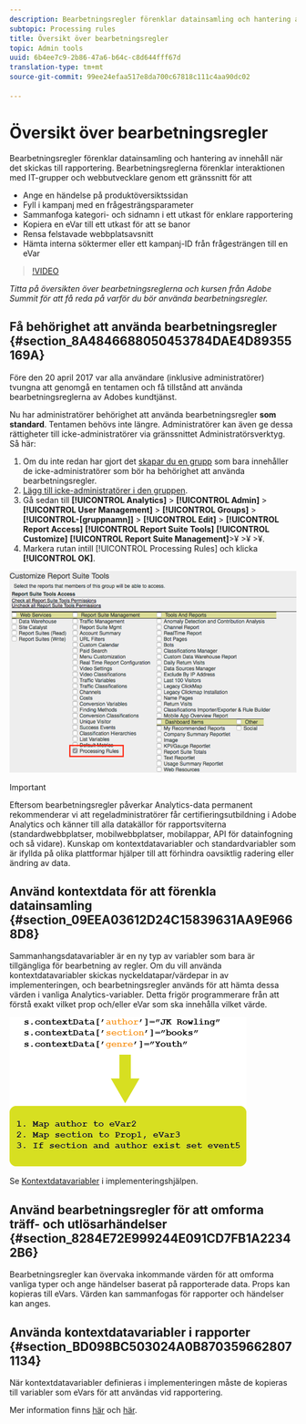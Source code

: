 ```yaml
---
description: Bearbetningsregler förenklar datainsamling och hantering av innehåll när det skickas till rapportering.
subtopic: Processing rules
title: Översikt över bearbetningsregler
topic: Admin tools
uuid: 6b4ee7c9-2b86-47a6-b64c-c8d644fff67d
translation-type: tm+mt
source-git-commit: 99ee24efaa517e8da700c67818c111c4aa90dc02

---
```



# Översikt över bearbetningsregler

Bearbetningsregler förenklar datainsamling och hantering av innehåll när det skickas till rapportering. Bearbetningsreglerna förenklar interaktionen med IT-grupper och webbutvecklare genom ett gränssnitt för att

* Ange en händelse på produktöversiktssidan
* Fyll i kampanj med en frågesträngsparameter
* Sammanfoga kategori- och sidnamn i ett utkast för enklare rapportering
* Kopiera en eVar till ett utkast för att se banor
* Rensa felstavade webbplatsavsnitt
* Hämta interna söktermer eller ett kampanj-ID från frågesträngen till en eVar

>[!VIDEO](https://tv.adobe.com/embed/1181/16506/)

*Titta på översikten över bearbetningsreglerna och kursen från Adobe Summit för att få reda på varför du bör använda bearbetningsregler.*

## Få behörighet att använda bearbetningsregler {#section_8A4846688050453784DAE4D89355169A}

Före den 20 april 2017 var alla användare (inklusive administratörer) tvungna att genomgå en tentamen och få tillstånd att använda bearbetningsreglerna av Adobes kundtjänst.

Nu har administratörer behörighet att använda bearbetningsregler **som standard**. Tentamen behövs inte längre. Administratörer kan även ge dessa rättigheter till icke-administratörer via gränssnittet Administratörsverktyg. Så här:

1. Om du inte redan har gjort det [skapar du en grupp](/help/admin/user-management2/c-user-groups/groups.md) som bara innehåller de icke-administratörer som bör ha behörighet att använda bearbetningsregler.
1. [Lägg till icke-administratörer i den gruppen](/help/admin/user-management2/c-user-management/t-add-user-to-group.md).
1. Gå sedan till **[!UICONTROL Analytics]** > **[!UICONTROL Admin]** > **[!UICONTROL User Management]** > **[!UICONTROL Groups]** > **[!UICONTROL-[gruppnamn]]** > **[!UICONTROL Edit]** > **[!UICONTROL Report Access]** **[!UICONTROL Report Suite Tools]** **[!UICONTROL Customize]** **[!UICONTROL Report Suite Management]**>¥ >¥ >¥.
1. Markera rutan intill [!UICONTROL Processing Rules] och klicka **[!UICONTROL OK]**.

![](assets/processing-rules.png)

>[!IMPORTANT]
>
>Eftersom bearbetningsregler påverkar Analytics-data permanent rekommenderar vi att regeladministratörer får certifieringsutbildning i Adobe Analytics och känner till alla datakällor för rapportsviterna (standardwebbplatser, mobilwebbplatser, mobilappar, API för datainfogning och så vidare). Kunskap om kontextdatavariabler och standardvariabler som är ifyllda på olika plattformar hjälper till att förhindra oavsiktlig radering eller ändring av data.

## Använd kontextdata för att förenkla datainsamling {#section_09EEA03612D24C15839631AA9E9668D8}

Sammanhangsdatavariabler är en ny typ av variabler som bara är tillgängliga för bearbetning av regler. Om du vill använda kontextdatavariabler skickas nyckeldatapar/värdepar in av implementeringen, och bearbetningsregler används för att hämta dessa värden i vanliga Analytics-variabler. Detta frigör programmerare från att förstå exakt vilket prop och/eller eVar som ska innehålla vilket värde.

![](assets/evar-context-map.png)

Se [Kontextdatavariabler](https://marketing.adobe.com/resources/help/en_US/sc/implement/context_data_variables.html) i implementeringshjälpen.

## Använd bearbetningsregler för att omforma träff- och utlösarhändelser {#section_8284E72E999244E091CD7FB1A22342B6}

Bearbetningsregler kan övervaka inkommande värden för att omforma vanliga typer och ange händelser baserat på rapporterade data. Props kan kopieras till eVars. Värden kan sammanfogas för rapporter och händelser kan anges.

## Använda kontextdatavariabler i rapporter {#section_BD098BC503024A0B8703596628071134}

När kontextdatavariabler definieras i implementeringen måste de kopieras till variabler som eVars för att användas vid rapportering.

Mer information finns [här](/help/admin/admin/c-processing-rules/processing-rules-examples/processing-rules-copy-context-data.md) och [här](/help/admin/admin/c-processing-rules/processing-rules-examples/processing-rules-copy-context-data-event.md).
